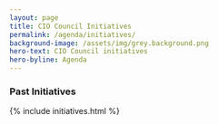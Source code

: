 ```yaml
---
layout: page
title: CIO Council Initiatives
permalink: /agenda/initiatives/
background-image: /assets/img/grey.background.png
hero-text: CIO Council initiatives
hero-byline: Agenda
---
```


### Past Initiatives
{% include initiatives.html %}
